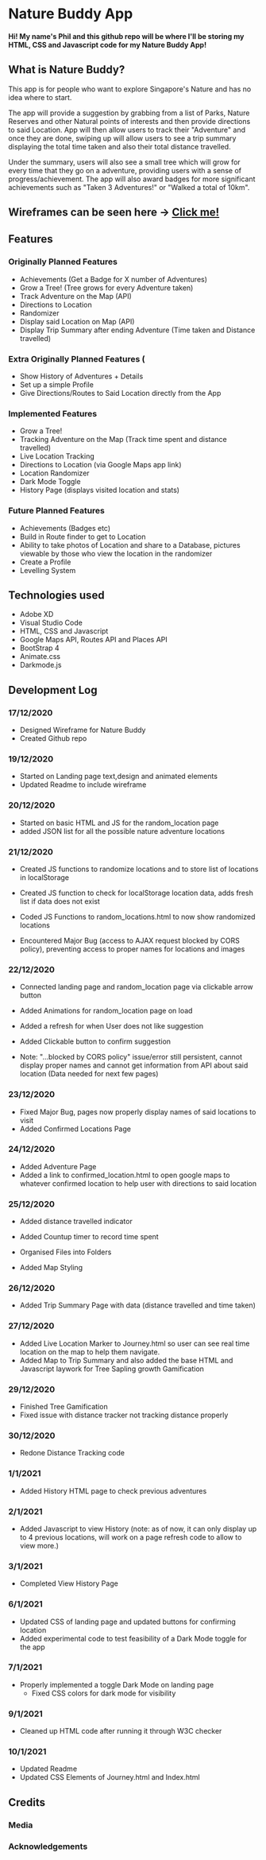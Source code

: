 # Nature Buddy App

#### Hi! My name's Phil and this github repo will be where I'll be storing my HTML, CSS and Javascript code for my Nature Buddy App!

## What is Nature Buddy?

This app is for people who want to explore Singapore's Nature and has no idea where to start. 

The app will provide a suggestion by grabbing from a list of Parks, Nature Reserves and other Natural points of interests and then provide directions to said Location. App will then allow users to track their "Adventure" and once they are done, swiping up will allow users to see a trip summary displaying the total time taken and also their total distance travelled. 

Under the summary, users will also see a small tree which will grow for every time that they go on a adventure, providing users with a sense of progress/achievement. The app will also award badges for more significant achievements such as "Taken 3 Adventures!" or "Walked a total of 10km".

## Wireframes can be seen here -> [Click me!](https://xd.adobe.com/view/25f0d503-b976-4674-a2b6-ddfd50459d92-70a3/?fullscreen#access_token=eyJ4NXUiOiJpbXNfbmExLWtleS0xLmNlciIsImFsZyI6IlJTMjU2In0.eyJpZCI6IjE2MTAyNDQ5MDE5NThfNDEzY2IzYzQtMTUwYy00OTA2LTgyZWMtNWJjZjZjN2E4YjgxX3NncDUiLCJjbGllbnRfaWQiOiJDb21ldFdlYjEiLCJ1c2VyX2lkIjoiQjBDNDc3NTM1RTlBNjc4NDBBNDk1RTdEQEFkb2JlSUQiLCJ0eXBlIjoiYWNjZXNzX3Rva2VuIiwiYXMiOiJpbXMtbmExIiwiZmciOiJWREFJTkNFQlZMRzVaUFdHQzZBM1JIUUFZRT09PT09PSIsInNpZCI6IjE2MDk5MTE1MzY3NzdfODIwNzgxYjYtNTE5My00OWFjLTk1YzQtYzk0MzhmNDI1NmJjX3NncDUiLCJtb2kiOiJkMDliNDdmNiIsImV4cGlyZXNfaW4iOiI4NjQwMDAwMCIsInNjb3BlIjoiIiwiY3JlYXRlZF9hdCI6IjE2MTAyNDQ5MDE5NTgifQ.kkFYqW6msLxYyymuIOybP6z7ZMmSJtbAHkqGNY9iGMQPu6SqVh_0pF6nuayOa9qdg-fALIqnJRr4iqZRiSy6oWJyjkC9rmdamh-_AWz8siyyWdrASaswUan2qlsooE2XI8sDZmqy4IAZWW8B2v-_okCzqouv25d4aw1f1zwxtX_1lPttYAHScK0ShEIE9qsh_7FTdBVJZQQWvuPXs8uSo2-7lrAsUMZGALfxnPPoZoBzHizN232vl-pFXlz7Jns3JBWoLlSut5a1JjF9zfzBL7AjVLjjRKdTj6tLoPxbNm6RZ8uvAUy03V9uFpNJxj4hPvTeso2L9VKDm_K-NcAn7g&token_type=bearer&expires_in=86399987)

## Features

### Originally Planned Features
* Achievements (Get a Badge for X number of Adventures)
* Grow a Tree! (Tree grows for every Adventure taken)
* Track Adventure on the Map (API)
* Directions to Location
* Randomizer 
* Display said Location on Map (API)
* Display Trip Summary after ending Adventure (Time taken and Distance travelled)

### Extra Originally Planned Features (
* Show History of Adventures + Details
* Set up a simple Profile
* Give Directions/Routes to Said Location directly from the App

### Implemented Features
* Grow a Tree!
* Tracking Adventure on the Map (Track time spent and distance travelled)
* Live Location Tracking
* Directions to Location (via Google Maps app link)
* Location Randomizer
* Dark Mode Toggle
* History Page (displays visited location and stats)

### Future Planned Features
* Achievements (Badges etc)
* Build in Route finder to get to Location
* Ability to take photos of Location and share to a Database, pictures viewable by those who view the location
in the randomizer
* Create a Profile
* Levelling System 

## Technologies used
* Adobe XD
* Visual Studio Code
* HTML, CSS and Javascript
* Google Maps API, Routes API and Places API
* BootStrap 4
* Animate.css
* Darkmode.js


## Development Log

### 17/12/2020
- Designed Wireframe for Nature Buddy 
- Created Github repo

### 19/12/2020
- Started on Landing page text,design and animated elements
- Updated Readme to include wireframe

### 20/12/2020
- Started on basic HTML and JS for the random_location page
- added JSON list for all the possible nature adventure locations

### 21/12/2020
- Created JS functions to randomize locations and to store list of locations in localStorage
- Created JS function to check for localStorage location data, adds fresh list if data does not exist

- Coded JS Functions to random_locations.html to now show randomized locations
- Encountered Major Bug (access to AJAX request blocked by CORS policy), preventing access to proper names for locations and images

### 22/12/2020
- Connected landing page and random_location page via clickable arrow button
- Added Animations for random_location page on load
- Added a refresh for when User does not like suggestion
- Added Clickable button to confirm suggestion

- Note: "...blocked by CORS policy" issue/error still persistent, cannot display proper names and cannot get information from API about said location (Data needed for next few pages)

### 23/12/2020
- Fixed Major Bug, pages now properly display names of said locations to visit
- Added Confirmed Locations Page

### 24/12/2020
- Added Adventure Page
- Added a link to confirmed_location.html to open google maps to whatever confirmed location to help user with directions to said location

### 25/12/2020
- Added distance travelled indicator
- Added Countup timer to record time spent

- Organised Files into Folders
- Added Map Styling 

### 26/12/2020
- Added Trip Summary Page with data (distance travelled and time taken)

### 27/12/2020
- Added Live Location Marker to Journey.html so user can see real time location on the map to help them navigate.
- Added Map to Trip Summary and also added the base HTML and Javascript laywork for Tree Sapling growth Gamification

### 29/12/2020
- Finished Tree Gamification 
- Fixed issue with distance tracker not tracking distance properly

### 30/12/2020
- Redone Distance Tracking code

### 1/1/2021
- Added History HTML page to check previous adventures

### 2/1/2021
- Added Javascript to view History (note: as of now, it can only display up to 4 previous locations, will work on a page refresh code to allow to view more.)

### 3/1/2021
- Completed View History Page

### 6/1/2021
- Updated CSS of landing page and updated buttons for confirming location
- Added experimental code to test feasibility of a Dark Mode toggle for the app

### 7/1/2021
- Properly implemented a toggle Dark Mode on landing page
    - Fixed CSS colors for dark mode for visibility

### 9/1/2021
-   Cleaned up HTML code after running it through W3C checker

### 10/1/2021
- Updated Readme
- Updated CSS Elements of Journey.html and Index.html

## Credits

### Media

### Acknowledgements
